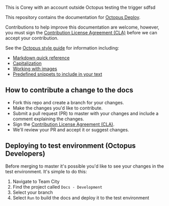 This is Corey with an account outside Octopus testing the trigger sdfsd

This repository contains the documentation for [Octopus Deploy](https://octopus.com/docs).

Contributions to help improve this documentation are welcome, however, you must sign the [Contribution License Agreement (CLA)](https://cla-assistant.io/OctopusDeploy/docs) before we can accept your contribution.

See the [Octopus style guide](https://style.octopus.com) for information including:

* [Markdown quick reference](https://style.octopus.com/markdown)
* [Capitalization](https://style.octopus.com/capitalization)
* [Working with images](https://style.octopus.com/images)
* [Predefined snippets to include in your text](https://style.octopus.com/octopus-snippets)

## How to contribute a change to the docs

* Fork this repo and create a branch for your changes.
* Make the changes you'd like to contribute.
* Submit a pull request (PR) to master with your changes and include a comment explaining the changes.
* Sign the [Contribution License Agreement (CLA)](https://cla-assistant.io/OctopusDeploy/docs).
* We'll review your PR and accept it or suggest changes.

## Deploying to test environment (Octopus Developers)

Before merging to master it's possible you'd like to see your changes in the test environment. It's simple to do this:

1. Navigate to Team City
2. Find the project called `Docs - Development`
3. Select your branch 
4. Select `Run` to build the docs and deploy it to the test environment
